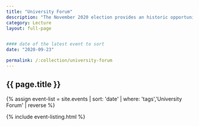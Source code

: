 ```yaml
---
title: "University Forum"
description: "The November 2020 election provides an historic opportunity to shape our future, both in California and the nation. The race for President and Congressional races stands to fundamentally shape the future of race relations, environmental protections, immigration reform, healthcare and health disparities, employment conditions and labor regulation, along with efforts to address the pandemic."
category: Lecture
layout: full-page


#### date of the latest event to sort
date: "2020-09-23"

permalink: /:collection/university-forum
---
```

<section id="main-content">
<div class="grid-container large">
<section class="heading">
<h2 class="underline">{{ page.title }}</h2>
</section>

<div class="events-card-list fade-out-siblings">
{% assign event-list = site.events | sort: 'date' | where: 'tags','University Forum' | reverse %}

{% include event-listing.html %}
